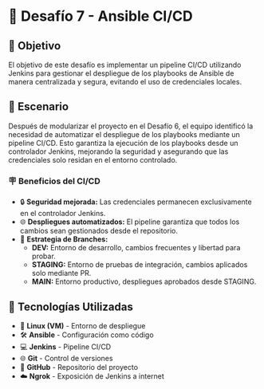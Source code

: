 # 🚀 Desafío 7 - Ansible CI/CD

## 🎯 Objetivo

El objetivo de este desafío es implementar un pipeline CI/CD utilizando Jenkins para gestionar el despliegue de los playbooks de Ansible de manera centralizada y segura, evitando el uso de credenciales locales.

## 📝 Escenario

Después de modularizar el proyecto en el Desafío 6, el equipo identificó la necesidad de automatizar el despliegue de los playbooks mediante un pipeline CI/CD. Esto garantiza la ejecución de los playbooks desde un controlador Jenkins, mejorando la seguridad y asegurando que las credenciales solo residan en el entorno controlado.

### 🪧 Beneficios del CI/CD

- 🔒 **Seguridad mejorada:** Las credenciales permanecen exclusivamente en el controlador Jenkins.
- 🌐 **Despliegues automatizados:** El pipeline garantiza que todos los cambios sean gestionados desde el repositorio.
- 📂 **Estrategia de Branches:**
  - **DEV:** Entorno de desarrollo, cambios frecuentes y libertad para probar.
  - **STAGING:** Entorno de pruebas de integración, cambios aplicados solo mediante PR.
  - **MAIN:** Entorno productivo, despliegues aprobados desde STAGING.

## 🚀 Tecnologías Utilizadas

- 🐧 **Linux (VM)** - Entorno de despliegue
- 🛠️ **Ansible** - Configuración como código
- 💻 **Jenkins** - Pipeline CI/CD
- 🌐 **Git** - Control de versiones
- 📂 **GitHub** - Repositorio del proyecto
- ☁️ **Ngrok** - Exposición de Jenkins a internet
